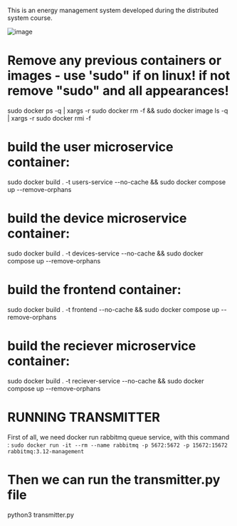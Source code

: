 This is an energy management system developed during the distributed system course.

![image](https://github.com/dandeac26/energy-management-system-ds/assets/79625820/87b79173-dd2c-4afa-b628-9106129b11d0)


# Remove any previous containers or images - use 'sudo" if on linux! if not remove "sudo" and all appearances!
sudo docker ps -q | xargs -r sudo docker rm -f && sudo docker image ls -q | xargs -r sudo docker rmi -f

# build the user microservice container:
sudo docker build . -t users-service --no-cache && sudo docker compose up --remove-orphans

# build the device microservice container:
sudo docker build . -t devices-service --no-cache && sudo docker compose up --remove-orphans

# build the frontend container:
sudo docker build . -t frontend --no-cache && sudo docker compose up --remove-orphans

# build the reciever microservice container:
sudo docker build . -t reciever-service --no-cache && sudo docker compose up --remove-orphans


# RUNNING TRANSMITTER
First of all, we need docker run rabbitmq queue service, with this command :
`sudo docker run -it --rm --name rabbitmq -p 5672:5672 -p 15672:15672 rabbitmq:3.12-management`

# Then we can run the transmitter.py file
python3 transmitter.py

